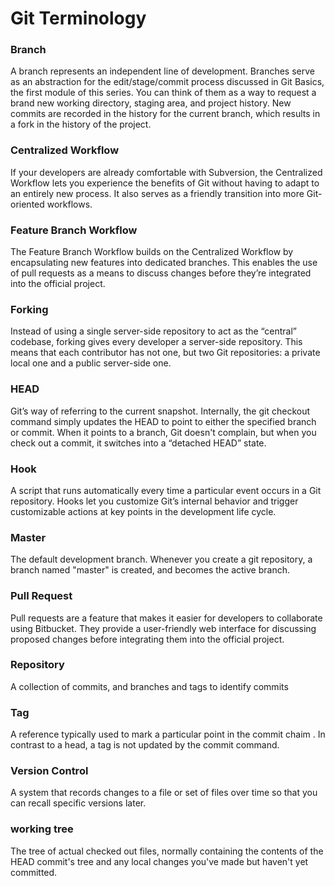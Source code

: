 # Git Terminology

### **Branch**  
A branch represents an independent line of development. Branches serve as an abstraction for the edit/stage/commit process discussed in Git Basics, the first module of this series. You can think of them as a way to request a brand new working directory, staging area, and project history. New commits are recorded in the history for the current branch, which results in a fork in the history of the project.

### **Centralized Workflow**  
If your developers are already comfortable with Subversion, the Centralized Workflow lets you experience the benefits of Git without having to adapt to an entirely new process. It also serves as a friendly transition into more Git-oriented workflows.

### **Feature Branch Workflow**  
The Feature Branch Workflow builds on the Centralized Workflow by encapsulating new features into dedicated branches. This enables the use of pull requests as a means to discuss changes before they’re integrated into the official project.

### **Forking**
Instead of using a single server-side repository to act as the “central” codebase, forking gives every developer a server-side repository. This means that each contributor has not one, but two Git repositories: a private local one and a public server-side one.

### **HEAD**  
Git’s way of referring to the current snapshot. Internally, the git checkout command simply updates the HEAD to point to either the specified branch or commit. When it points to a branch, Git doesn't complain, but when you check out a commit, it switches into a “detached HEAD” state.

### **Hook**  
A script that runs automatically every time a particular event occurs in a Git repository. Hooks let you customize Git’s internal behavior and trigger customizable actions at key points in the development life cycle.
	
### **Master**  
The default development branch. Whenever you create a git repository, a branch named "master" is created, and becomes the active branch. 		

### **Pull Request**  
Pull requests are a feature that makes it easier for developers to collaborate using Bitbucket. They provide a user-friendly web interface for discussing proposed changes before integrating them into the official project.

### **Repository** 
A collection of commits, and branches and tags to identify commits

### **Tag**  
A reference typically used to mark a particular point in the commit chaim . In contrast to a head, a tag is not updated by the commit command.

### **Version Control**  
A system that records changes to a file or set of files over time so that you can recall specific versions later.

### **working tree**  
The tree of actual checked out files, normally containing the contents of the HEAD commit's tree and any local changes you've made but haven't yet committed.
